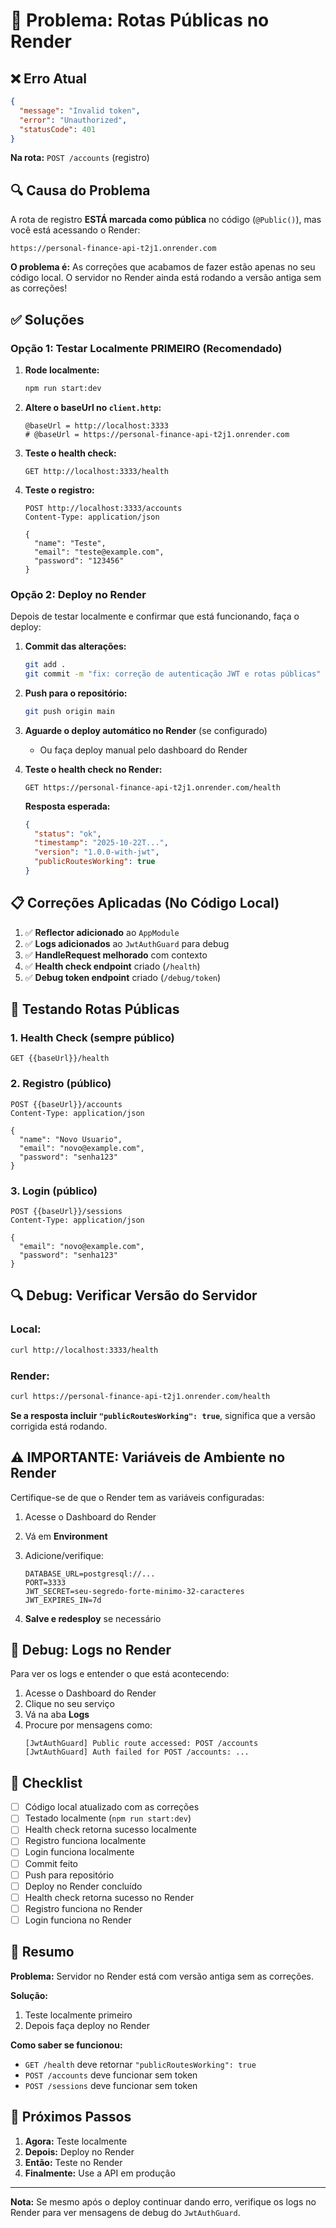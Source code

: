# 🚨 Problema: Rotas Públicas no Render

## ❌ Erro Atual

```json
{
  "message": "Invalid token",
  "error": "Unauthorized",
  "statusCode": 401
}
```

**Na rota:** `POST /accounts` (registro)

## 🔍 Causa do Problema

A rota de registro **ESTÁ marcada como pública** no código (`@Public()`), mas você está acessando o Render:

```
https://personal-finance-api-t2j1.onrender.com
```

**O problema é:** As correções que acabamos de fazer estão apenas no seu código local. O servidor no Render ainda está rodando a versão antiga sem as correções!

## ✅ Soluções

### Opção 1: Testar Localmente PRIMEIRO (Recomendado)

1. **Rode localmente:**
   ```bash
   npm run start:dev
   ```

2. **Altere o baseUrl no `client.http`:**
   ```http
   @baseUrl = http://localhost:3333
   # @baseUrl = https://personal-finance-api-t2j1.onrender.com
   ```

3. **Teste o health check:**
   ```http
   GET http://localhost:3333/health
   ```

4. **Teste o registro:**
   ```http
   POST http://localhost:3333/accounts
   Content-Type: application/json

   {
     "name": "Teste",
     "email": "teste@example.com",
     "password": "123456"
   }
   ```

### Opção 2: Deploy no Render

Depois de testar localmente e confirmar que está funcionando, faça o deploy:

1. **Commit das alterações:**
   ```bash
   git add .
   git commit -m "fix: correção de autenticação JWT e rotas públicas"
   ```

2. **Push para o repositório:**
   ```bash
   git push origin main
   ```

3. **Aguarde o deploy automático no Render** (se configurado)
   - Ou faça deploy manual pelo dashboard do Render

4. **Teste o health check no Render:**
   ```http
   GET https://personal-finance-api-t2j1.onrender.com/health
   ```

   **Resposta esperada:**
   ```json
   {
     "status": "ok",
     "timestamp": "2025-10-22T...",
     "version": "1.0.0-with-jwt",
     "publicRoutesWorking": true
   }
   ```

## 📋 Correções Aplicadas (No Código Local)

1. ✅ **Reflector adicionado** ao `AppModule`
2. ✅ **Logs adicionados** ao `JwtAuthGuard` para debug
3. ✅ **HandleRequest melhorado** com contexto
4. ✅ **Health check endpoint** criado (`/health`)
5. ✅ **Debug token endpoint** criado (`/debug/token`)

## 🧪 Testando Rotas Públicas

### 1. Health Check (sempre público)
```http
GET {{baseUrl}}/health
```

### 2. Registro (público)
```http
POST {{baseUrl}}/accounts
Content-Type: application/json

{
  "name": "Novo Usuario",
  "email": "novo@example.com",
  "password": "senha123"
}
```

### 3. Login (público)
```http
POST {{baseUrl}}/sessions
Content-Type: application/json

{
  "email": "novo@example.com",
  "password": "senha123"
}
```

## 🔍 Debug: Verificar Versão do Servidor

### Local:
```bash
curl http://localhost:3333/health
```

### Render:
```bash
curl https://personal-finance-api-t2j1.onrender.com/health
```

**Se a resposta incluir `"publicRoutesWorking": true`**, significa que a versão corrigida está rodando.

## ⚠️ IMPORTANTE: Variáveis de Ambiente no Render

Certifique-se de que o Render tem as variáveis configuradas:

1. Acesse o Dashboard do Render
2. Vá em **Environment**
3. Adicione/verifique:
   ```
   DATABASE_URL=postgresql://...
   PORT=3333
   JWT_SECRET=seu-segredo-forte-minimo-32-caracteres
   JWT_EXPIRES_IN=7d
   ```

4. **Salve e redesploy** se necessário

## 🐛 Debug: Logs no Render

Para ver os logs e entender o que está acontecendo:

1. Acesse o Dashboard do Render
2. Clique no seu serviço
3. Vá na aba **Logs**
4. Procure por mensagens como:
   ```
   [JwtAuthGuard] Public route accessed: POST /accounts
   [JwtAuthGuard] Auth failed for POST /accounts: ...
   ```

## 📝 Checklist

- [ ] Código local atualizado com as correções
- [ ] Testado localmente (`npm run start:dev`)
- [ ] Health check retorna sucesso localmente
- [ ] Registro funciona localmente
- [ ] Login funciona localmente
- [ ] Commit feito
- [ ] Push para repositório
- [ ] Deploy no Render concluído
- [ ] Health check retorna sucesso no Render
- [ ] Registro funciona no Render
- [ ] Login funciona no Render

## 🎯 Resumo

**Problema:** Servidor no Render está com versão antiga sem as correções.

**Solução:** 
1. Teste localmente primeiro
2. Depois faça deploy no Render

**Como saber se funcionou:**
- `GET /health` deve retornar `"publicRoutesWorking": true`
- `POST /accounts` deve funcionar sem token
- `POST /sessions` deve funcionar sem token

## 🚀 Próximos Passos

1. **Agora:** Teste localmente
2. **Depois:** Deploy no Render
3. **Então:** Teste no Render
4. **Finalmente:** Use a API em produção

---

**Nota:** Se mesmo após o deploy continuar dando erro, verifique os logs no Render para ver mensagens de debug do `JwtAuthGuard`.

